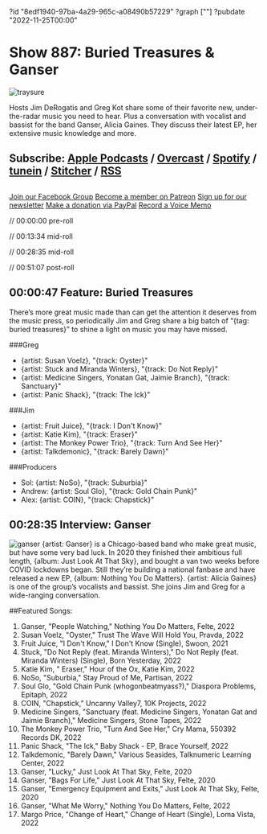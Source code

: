 ?id "8edf1940-97ba-4a29-965c-a08490b57229"
?graph [""]
?pubdate "2022-11-25T00:00"
# Show 887: Buried Treasures & Ganser
![traysure](https://static.soundopinions.org/images/2022/traysure.png)

Hosts Jim DeRogatis and Greg Kot share some of their favorite new, under-the-radar music you need to hear. Plus a conversation with vocalist and bassist for the band Ganser, Alicia Gaines. They discuss their latest EP, her extensive music knowledge and more. 

## Subscribe: [Apple Podcasts](https://itunes.apple.com/us/podcast/sound-opinions/id94793843) / [Overcast](https://overcast.fm/itunes94793843/sound-opinions) / [Spotify](https://open.spotify.com/show/1kNR8YL7TBrQuRxDdS4wtU) / [tunein](https://tunein.com/podcasts/Music-Podcasts/Sound-Opinions-p60273/) / [Stitcher](http://www.stitcher.com/podcast/sound-opinions) / [RSS](https://feeds.simplecast.com/Nn6fjnB0)

##
[Join our Facebook Group](https://bit.ly/3sivr9T)
[Become a member on Patreon](https://bit.ly/3slWZvc)
[Sign up for our newsletter](https://bit.ly/3eEvRnG)
[Make a donation via PayPal](https://bit.ly/3dmt9lU)
[Record a Voice Memo](https://bit.ly/2RyD5Ah)


// 00:00:00 pre-roll

// 00:13:34 mid-roll

// 00:28:35 mid-roll

// 00:51:07 post-roll


## 00:00:47 Feature: Buried Treasures

There’s more great music made than can get the attention it deserves from the music press, so periodically Jim and Greg share a big batch of “{tag: buried treasures}” to shine a light on music you may have missed. 

###Greg
- {artist: Susan Voelz}, "{track: Oyster}"
- {artist: Stuck and Miranda Winters}, "{track: Do Not Reply}"
- {artist: Medicine Singers, Yonatan Gat, Jaimie Branch}, "{track: Sanctuary}"
- {artist: Panic Shack}, "{track: The Ick}"

###Jim
- {artist: Fruit Juice}, "{track: I Don't Know}"
- {artist: Katie Kim}, "{track: Eraser}"
- {artist: The Monkey Power Trio}, "{track: Turn And See Her}"
- {artist: Talkdemonic}, "{track: Barely Dawn}"

###Producers
- Sol: {artist: NoSo}, "{track: Suburbia}"
- Andrew: {artist: Soul Glo}, "{track: Gold Chain Punk}"
- Alex: {artist: COIN}, "{track: Chapstick}"


## 00:28:35 Interview: Ganser
![ganser](https://static.soundopinions.org/images/2022/ganser.jpeg)
{artist: Ganser} is a Chicago-based band who make great music, but have some very bad luck. In 2020 they finished their ambitious full length, {album: Just Look At That Sky}, and bought a van two weeks before COVID lockdowns began. Still they’re building a national fanbase and have released a new EP, {album: Nothing You Do Matters}. {artist: Alicia Gaines} is one of the group’s vocalists and bassist. She joins Jim and Greg for a wide-ranging conversation.  


##Featured Songs:

1. Ganser, "People Watching," Nothing You Do Matters, Felte, 2022
1. Susan Voelz, "Oyster," Trust The Wave Will Hold You, Pravda, 2022
1. Fruit Juice, "I Don't Know," I Don't Know (Single), Swoon, 2021
1. Stuck, "Do Not Reply (feat. Miranda Winters)," Do Not Reply (feat. Miranda Winters) (Single), Born Yesterday, 2022
1. Katie Kim, " Eraser," Hour of the Ox, Katie Kim, 2022
1. NoSo, "Suburbia," Stay Proud of Me, Partisan, 2022
1. Soul Glo, "Gold Chain Punk (whogonbeatmyass?)," Diaspora Problems, Epitaph, 2022
1. COIN, "Chapstick," Uncanny Valley7, 10K Projects, 2022
1. Medicine Singers, "Sanctuary (feat. Medicine Singers, Yonatan Gat and Jaimie Branch)," Medicine Singers, Stone Tapes, 2022
1. The Monkey Power Trio, "Turn And See Her," Cry Mama, 550392 Records DK, 2022
1. Panic Shack, "The Ick," Baby Shack - EP, Brace Yourself, 2022
1. Talkdemonic, "Barely Dawn," Various Seasides, Talknumeric Learning Center, 2022
1. Ganser, "Lucky," Just Look At That Sky, Felte, 2020
1. Ganser, "Bags For Life," Just Look At That Sky, Felte, 2020
1. Ganser, "Emergency Equipment and Exits," Just Look At That Sky, Felte, 2020
1. Ganser, "What Me Worry," Nothing You Do Matters, Felte, 2022
1. Margo Price, "Change of Heart," Change of Heart (Single), Loma Vista, 2022
